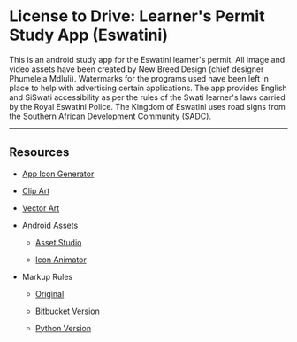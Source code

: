 # License to Drive: Learner's Permit Study App \(Eswatini\) #

This is an android study app for the Eswatini learner's permit. All image and video assets have been created by New Breed Design \(chief designer Phumelela Mdluli\). Watermarks for the programs used have been left in place to help with advertising certain applications. The app provides English and SiSwati accessibility as per the rules of the Swati learner's laws carried by the Royal Eswatini Police. The Kingdom of Eswatini uses road signs from the Southern African Development Community \(SADC\).



* * *


## Resources ##

+ [App Icon Generator](https://appicon.co/#app-icon)

+ [Clip Art](https://www.clipartkey.com/)

+ [Vector Art](https://all-free-download.com/)

+ Android Assets

    * [Asset Studio](https://github.com/romannurik/AndroidAssetStudio)

    * [Icon Animator](https://github.com/romannurik/AndroidIconAnimator)

+ Markup Rules

    * [Original](https://daringfireball.net/projects/markdown/basics)

    * [Bitbucket Version](https://bitbucket.org/tutorials/markdowndemo/src/master/)

    * [Python Version](https://pypi.org/project/Markdown/)

